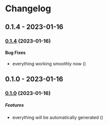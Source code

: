 # Changelog

## 0.1.4 - 2023-01-16

### [0.1.4](https://github.com/VisualVest-GmbH/cnv-email-plugin/compare/v0.1.3...v0.1.4) (2023-01-16)

#### Bug Fixes

- everything working smoothly now ([](https://github.com/VisualVest-GmbH/cnv-email-plugin/commit/))

## 0.1.0 - 2023-01-16

### [0.1.0](https://github.com/VisualVest-GmbH/cnv-email-plugin/compare/v0.0.7...v0.1.0) (2023-01-16)

##### Features

- everything will be automatically generated ([](https://github.com/VisualVest-GmbH/cnv-email-plugin/commit/))
